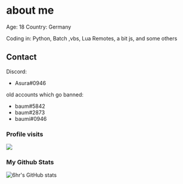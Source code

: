 # about me
Age: 18
Country: Germany

Coding in: Python, Batch ,vbs, Lua Remotes, a bit js, and some others


## Contact
Discord: 
- Asura#0946




old accounts which go banned: 
- baum#5842
- baum#2873
- baumi#0946


### Profile visits
<p> <img src="https://profile-counter.glitch.me/baum1810/count.svg" /> </p>  

### My Github Stats
![6hr's GitHub stats](https://github-readme-stats.vercel.app/api?username=baum1810&show_icons=true&theme=transparent)




